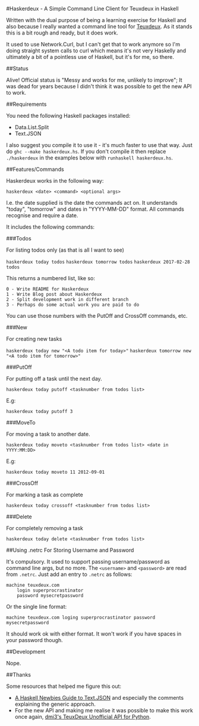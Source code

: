 #Haskerdeux - A Simple Command Line Client for Teuxdeux in Haskell

Written with the dual purpose of being a learning exercise for Haskell and also because I really wanted a command line tool for [Teuxdeux](http://teuxdeux.com). As it stands this is a bit rough and ready, but it does work.

It used to use Network.Curl, but I can't get that to work anymore so I'm doing straight system calls to curl which means it's not very Haskelly and ultimately a bit of a pointless use of Haskell, but it's for me, so there.

##Status

Alive! Official status is "Messy and works for me, unlikely to improve"; It was dead for years because I didn't think it was possible to get the new API to work.


##Requirements

You need the following Haskell packages installed:

- Data.List.Split
- Text.JSON

I also suggest you compile it to use it - it's much faster to use that way. Just do `ghc --make haskerdeux.hs`. If you don't compile it then replace `./haskerdeux` in the examples below with `runhaskell haskerdeux.hs`.


##Features/Commands

Haskerdeux works in the following way:

`haskerdeux <date> <command> <optional args>`

I.e. the date supplied is the date the commands act on. It understands "today", "tomorrow" and dates in "YYYY-MM-DD" format. All commands recognise and require a date.

It includes the following commands: 


###Todos

For listing todos only (as that is all I want to see)

`haskerdeux today todos`
`haskerdeux tomorrow todos`
`haskerdeux 2017-02-28 todos`

This returns a numbered list, like so:

	0 - Write README for Haskerdeux
	1 - Write Blog post about Haskerdeux
	2 - Split development work in different branch
	3 - Perhaps do some actual work you are paid to do

You can use those numbers with the PutOff and CrossOff commands, etc.

###New

For creating new tasks

`haskerdeux today new "<A todo item for today>"`
`haskerdeux tomorrow new "<A todo item for tomorrow>"`

###PutOff

For putting off a task until the next day.

`haskerdeux today putoff <tasknumber from todos list>`

E.g:

`haskerdeux today putoff 3`

###MoveTo

For moving a task to another date.

`haskerdeux today moveto <tasknumber from todos list> <date in YYYY:MM:DD>`

E.g:

`haskerdeux today moveto 11 2012-09-01`

###CrossOff

For marking a task as complete

`haskerdeux today crossoff <tasknumber from todos list>`

###Delete

For completely removing a task

`haskerdeux today delete <tasknumber from todos list>`


##Using .netrc For Storing Username and Password

It's compulsory. It used to support passing username/password as command line args, but no more. The `<username>` and `<password>` are read from `.netrc`. Just add an entry to `.netrc` as follows:

	machine teuxdeux.com
		login superprocrastinator
		password mysecretpassword

Or the single line format:

	machine teuxdeux.com loging superprocrastinator password mysecretpassword

It should work ok with either format. It won't work if you have spaces in your password though.


##Development

Nope.


##Thanks

Some resources that helped me figure this out:

- [A Haskell Newbies Guide to Text.JSON](http://www.amateurtopologist.com/blog/2010/11/05/a-haskell-newbies-guide-to-text-json/) and especially the comments explaining the generic approach.
- For the new API and making me realise it was possible to make this work once again, [dmi3's TeuxDeux Unofficial API for Python](https://github.com/dmi3/teuxdeux).
